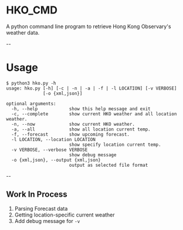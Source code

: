 # HKO_CMD
A python command line program to retrieve Hong Kong Observary's weather data.

-- 

# Usage

```
$ python3 hko.py -h 
usage: hko.py [-h] [-c | -n | -a | -f | -l LOCATION] [-v VERBOSE]
              [-o {xml,json}]

optional arguments:
  -h, --help            show this help message and exit
  -c, --complete        show current HKO weather and all location weather.
  -n, --now             show current HKO weather.
  -a, --all             show all location current temp.
  -f, --forecast        show upcoming forecast.
  -l LOCATION, --location LOCATION
                        show specify location current temp.
  -v VERBOSE, --verbose VERBOSE
                        show debug message
  -o {xml,json}, --output {xml,json}
                        output as selected file format
```

--
## Work In Process

1. Parsing Forecast data
2. Getting location-specific current weather
3. Add debug message for ```-v```

